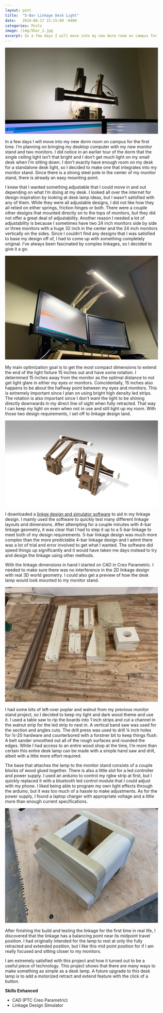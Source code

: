```yaml
---
layout: post
title:  "5-Bar Linkage Desk Light"
date:   2019-08-17 15:15:09 -0400
categories: Posts
image: /img/5bar_1.jpg
excerpt: In a few days I will move into my new dorm room on campus for the first time. I’m planning on bringing my desktop computer with my new monitor stand and two monitors. I did notice in an earlier tour of the dorm that the single ceiling light isn’t that bright and... 
---
```

![Cover Image](/img/5bar_1.jpg)

In a few days I will move into my new dorm room on campus for the first time. I’m planning on bringing my desktop computer with my new monitor stand and two monitors. I did notice in an earlier tour of the dorm that the single ceiling light isn’t that bright and I don’t get much light on my small desk when I’m sitting down. I don’t exactly have enough room on my desk for a standalone desk light, so I decided to make one that integrates into my monitor stand. Since there is a strong steel pole in the center of my monitor stand, there is already an easy mounting point. 

I knew that I wanted something adjustable that I could move in and out depending on what I’m doing at my desk. I looked all over the internet for design inspiration by looking at desk lamp ideas, but I wasn’t satisfied with any of them. While they were all adjustable designs, I did not like how they all relied on either springs, friction hinges or both. There were a couple other designs that mounted directly on to the tops of monitors, but they did not offer a great deal of adjustability. Another reason I needed a lot of adjustability is because I sometimes have two 24 inch monitors side by side or three monitors with a huge 32 inch in the center and the 24 inch monitors vertically on the sides. Since I couldn’t find any designs that I was satisfied to base my design off of, I had to come up with something completely original. I’ve always been fascinated by complex linkages, so I decided to give it a go.

![Lower Angle Image](/img/5bar_2.jpg)

My main optimization goal is to get the most compact dimensions to extend the end of the light fixture 15 inches out and have some rotation. I determined 15 inches away from the monitor as the optimal distance to not get light glare in either my eyes or monitors. Coincidentally, 15 inches also happens to be about the halfway point between my eyes and monitors. This is extremely important since I plan on using bright high density led strips. The rotation is also important since I don’t want the light to be shining directly downwards in my direct line of sight when fully retracted. That way I can keep my light on even when not in use and still light up my room. With those two design requirements, I set off to linkage design land. 

![CAD Render](/img/5bar_render.jpg)

I downloaded a [linkge design and simulator software](https://blog.rectorsquid.com/linkage-mechanism-designer-and-simulator/) to aid in my linkage design. I mainly used the software to quickly test many different linkage layouts and dimensions. After attempting for a couple minutes with 4-bar linkage geometry, it was clear that I had to step it up to a 5-bar linkage to meet both of my design requirements. 5-bar linkage design was much more complex than the more predictable 4-bar linkage design and I admit there was a lot of trial and error involved to get what I wanted. The software did speed things up significantly and it would have taken me days instead to try and design the linkage using other methods. 

With the linkage dimensions in hand I started on CAD in Creo Parametric. I needed to make sure there was no interference in the 2D linkage design with real 3D world geometry. I could also get a preview of how the desk lamp would look mounted to my monitor stand. 

![Wood Parts Image](/img/5bar_3.jpg)

I had some bits of left-over poplar and walnut from my previous monitor stand project, so I decided to keep my light and dark wood theme and use it. I used a table saw to rip the boards into 1 inch strips and cut a channel in the walnut strip for the led strip to nest in. A vertical band saw was used for the section and angles cuts. The drill press was used to drill ¼ inch holes for ¼-20 hardware and counterbored with a forstner bit to keep things flush. A belt sander smoothed out all of the rough surfaces and rounded the edges. While I had access to an entire wood shop at the time, I’m more than certain this entire desk lamp can be made with a simple hand saw and drill, albeit with a little more effort required. 

The base that attaches the lamp to the monitor stand consists of a couple blocks of wood glued together. There is also a little slot for a led controller and power supply. I used an arduino to control my rgbw strip at first, but I quickly replaced it with a bluetooth led control module that I could adjust with my phone. I liked being able to program my own light effects through the arduino, but it was too much of a hassle to make adjustments. As for the power supply, I found a laptop charger with appropriate voltage and a little more than enough current specifications. 

![Mounting Base Image](/img/5bar_4.jpg)

After finishing the build and testing the linkage for the first time in real life, I discovered that the linkage has a balancing point near its midpoint travel position. I had originally intended for the lamp to rest at only the fully retracted and extended position, but I like this mid point position for if I am really focused and sitting closer to my monitors. 

I am extremely satisfied with this project and how it turned out to be a useful piece of technology. This project shows that there are many ways to make something as simple as a desk lamp. A future upgrade to this desk lamp is to add a motorized retract and extend feature with the click of a button. 

**Skills Enhanced**
- CAD (PTC Creo Parametric)
- Linkage Design Simulator